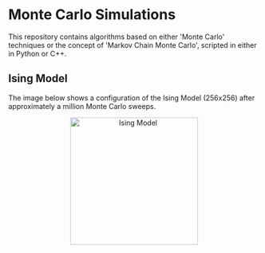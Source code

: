 # Monte Carlo Simulations

This repository contains algorithms based on either 'Monte Carlo' techniques or the concept of 'Markov Chain Monte Carlo', scripted  in either in Python or C++.

## Ising Model

The image below shows a configuration of the Ising Model (256x256) after approximately a million Monte Carlo sweeps.

<p align="center">
  <img src="https://github.com/des137/mcmc/blob/master/Intermediate_state.png" width="256" title="Ising Model">
</p>

